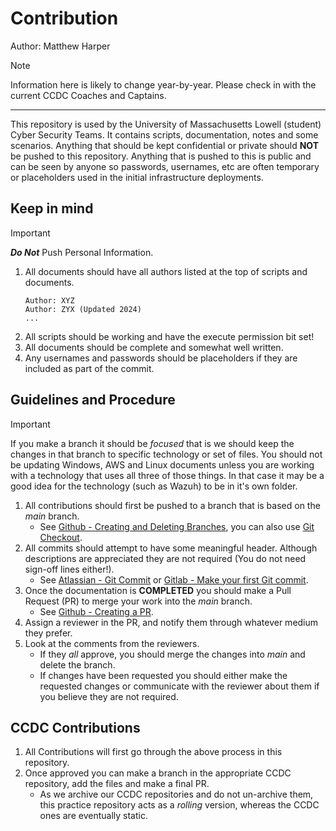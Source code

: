 # Contribution
Author: Matthew Harper

> [!NOTE]
> Information here is likely to change year-by-year. Please check in with the current CCDC Coaches and Captains.
---
This repository is used by the University of Massachusetts Lowell (student) Cyber Security Teams. It contains scripts, documentation, notes and some scenarios. Anything that should be kept confidential or private should **NOT** be pushed to this repository. Anything that is pushed to this is public and can be seen by anyone so passwords, usernames, etc are often temporary or placeholders used in the initial infrastructure deployments.

## Keep in mind
> [!IMPORTANT]
> ***Do Not*** Push Personal Information.

1. All documents should have all authors listed at the top of scripts and documents.
    ```
    Author: XYZ
    Author: ZYX (Updated 2024)
    ...
    ```
2. All scripts should be working and have the execute permission bit set!
3. All documents should be complete and somewhat well written.
4. Any usernames and passwords should be placeholders if they are included as part of the commit.

## Guidelines and Procedure
> [!IMPORTANT]
> If you make a branch it should be *focused* that is we should keep the changes in that branch to specific technology or set of files. You should not be updating Windows, AWS and Linux documents unless you are working with a technology that uses all three of those things. In that case it may be a good idea for the technology (such as Wazuh) to be in it's own folder.

1. All contributions should first be pushed to a branch that is based on the *main* branch.
   * See [Github - Creating and Deleting Branches](https://docs.github.com/en/pull-requests/collaborating-with-pull-requests/proposing-changes-to-your-work-with-pull-requests/creating-and-deleting-branches-within-your-repository), you can also use [Git Checkout](https://git-scm.com/docs/git-checkout).
2. All commits should attempt to have some meaningful header. Although descriptions are appreciated they are not required (You do not need sign-off lines either!).
   * See [Atlassian - Git Commit](https://www.atlassian.com/git/tutorials/saving-changes/git-commit) or [Gitlab - Make your first Git commit](https://docs.gitlab.com/ee/tutorials/make_first_git_commit/).
3. Once the documentation is **COMPLETED** you should make a Pull Request (PR) to merge your work into the *main* branch.
   * See [Github - Creating a PR](https://docs.github.com/en/pull-requests/collaborating-with-pull-requests/proposing-changes-to-your-work-with-pull-requests/creating-a-pull-request).
4. Assign a reviewer in the PR, and notify them through whatever medium they prefer.
5. Look at the comments from the reviewers.
   * If they *all* approve, you should merge the changes into *main* and delete the branch.
   * If changes have been requested you should either make the requested changes or communicate with the reviewer about them if you believe they are not required.

## CCDC Contributions
1. All Contributions will first go through the above process in this repository.
2. Once approved you can make a branch in the appropriate CCDC repository, add the files and make a final PR.
   * As we archive our CCDC repositories and do not un-archive them, this practice repository acts as a *rolling* version, whereas the CCDC ones are eventually static.
